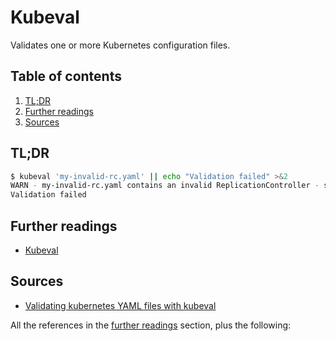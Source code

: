 # Kubeval

Validates one or more Kubernetes configuration files.

## Table of contents <!-- omit in toc -->

1. [TL;DR](#tldr)
1. [Further readings](#further-readings)
1. [Sources](#sources)

## TL;DR

```sh
$ kubeval 'my-invalid-rc.yaml' || echo "Validation failed" >&2
WARN - my-invalid-rc.yaml contains an invalid ReplicationController - spec.replicas: Invalid type. Expected: integer, given: string
Validation failed
```

## Further readings

- [Kubeval]

## Sources

- [Validating kubernetes YAML files with kubeval]

All the references in the [further readings] section, plus the following:

<!-- upstream -->
[kubeval]: https://www.kubeval.com

<!-- in-article references -->
[further readings]: #further-readings

<!-- internal references -->
[kubernetes]: README.md

<!-- external references -->
[validating kubernetes yaml files with kubeval]: https://learnk8s.io/validating-kubernetes-yaml#kubeval
